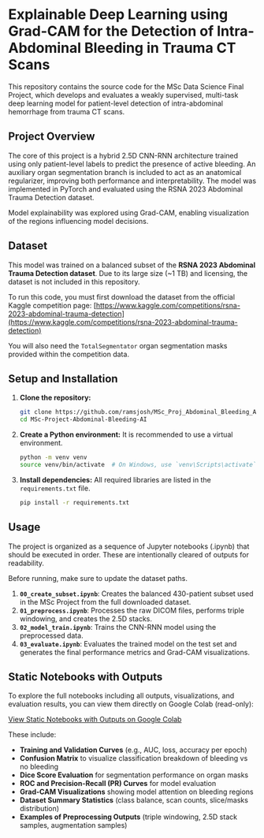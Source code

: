 # Explainable Deep Learning using Grad-CAM for the Detection of Intra-Abdominal Bleeding in Trauma CT Scans

This repository contains the source code for the MSc Data Science Final Project, which develops and evaluates a weakly supervised, multi-task deep learning model for patient-level detection of intra-abdominal hemorrhage from trauma CT scans.

## Project Overview

The core of this project is a hybrid 2.5D CNN-RNN architecture trained using only patient-level labels to predict the presence of active bleeding. An auxiliary organ segmentation branch is included to act as an anatomical regularizer, improving both performance and interpretability. The model was implemented in PyTorch and evaluated using the RSNA 2023 Abdominal Trauma Detection dataset.

Model explainability was explored using Grad-CAM, enabling visualization of the regions influencing model decisions.

## Dataset

This model was trained on a balanced subset of the **RSNA 2023 Abdominal Trauma Detection dataset**. Due to its large size (~1 TB) and licensing, the dataset is not included in this repository.

To run this code, you must first download the dataset from the official Kaggle competition page:
[https://www.kaggle.com/competitions/rsna-2023-abdominal-trauma-detection](https://www.kaggle.com/competitions/rsna-2023-abdominal-trauma-detection)

You will also need the `TotalSegmentator` organ segmentation masks provided within the competition data.

## Setup and Installation

1.  **Clone the repository:**
    ```bash
    git clone https://github.com/ramsjosh/MSc_Proj_Abdominal_Bleeding_AI.git MSc-Project-Abdominal-Bleeding-AI
    cd MSc-Project-Abdominal-Bleeding-AI
    ```
    
2.  **Create a Python environment:** It is recommended to use a virtual environment.
    ```bash
    python -m venv venv
    source venv/bin/activate  # On Windows, use `venv\Scripts\activate`
    ```

3.  **Install dependencies:** All required libraries are listed in the `requirements.txt` file.
    ```bash
    pip install -r requirements.txt
    ```

## Usage

The project is organized as a sequence of Jupyter notebooks (.ipynb) that should be executed in order. These are intentionally cleared of outputs for readability.

Before running, make sure to update the dataset paths.

1.  **`00_create_subset.ipynb`**: Creates the balanced 430-patient subset used in the MSc Project from the full downloaded dataset.
2.  **`01_preprocess.ipynb`**: Processes the raw DICOM files, performs triple windowing, and creates the 2.5D stacks.
3.  **`02_model_train.ipynb`**: Trains the CNN-RNN model using the preprocessed data.
4.  **`03_evaluate.ipynb`**: Evaluates the trained model on the test set and generates the final performance metrics and Grad-CAM visualizations.

## Static Notebooks with Outputs

To explore the full notebooks including all outputs, visualizations, and evaluation results, you can view them directly on Google Colab (read-only):

[View Static Notebooks with Outputs on Google Colab](https://colab.research.google.com/drive/187ypbuKzcxtKfNXtCBh3KXxMkcYM81A6?usp=sharing)

These include:
-  **Training and Validation Curves** (e.g., AUC, loss, accuracy per epoch)
-  **Confusion Matrix**  to visualize classification breakdown of bleeding vs no bleeding
-  **Dice Score Evaluation**  for segmentation performance on organ masks
-  **ROC and Precision-Recall (PR) Curves** for model evaluation
-  **Grad-CAM Visualizations** showing model attention on bleeding regions
-  **Dataset Summary Statistics** (class balance, scan counts, slice/masks distribution)
-  **Examples of Preprocessing Outputs** (triple windowing, 2.5D stack samples, augmentation samples)
